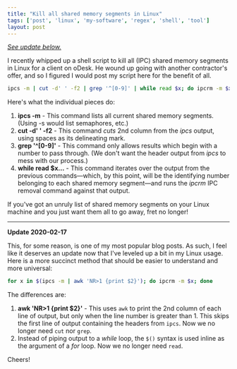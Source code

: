 ```yaml
---
title: "Kill all shared memory segments in Linux"
tags: ['post', 'linux', 'my-software', 'regex', 'shell', 'tool']
layout: post
---
```


_[See update below.](#update)_

I recently whipped up a shell script to kill all (IPC) shared memory
segments in Linux for a client on oDesk. He wound up going with another
contractor's offer, and so I figured I would post my script here for the
benefit of all.<!--more-->

```bash
ipcs -m | cut -d' ' -f2 | grep '^[0-9]' | while read $x; do ipcrm -m $x; done
```

Here's what the individual pieces do:

1. **ipcs -m** - This command lists all current shared memory segments.
  (Using -s would list semaphores, etc.)
2. **cut -d' ' -f2** - This command *cuts* 2nd column from the *ipcs*
  output, using spaces as its delineating mark.
3. **grep '^[0-9]'** - This command only allows results which begin
  with a number to pass through. (We don't want the header output from
  *ipcs* to mess with our process.)
4. **while read $x...** - This command iterates over the output from
  the previous commands—which, by this point, will be the identifying
  number belonging to each shared memory segment—and runs the *ipcrm*
  IPC removal command against that output.

If you've got an unruly list of shared memory segments on your Linux
machine and you just want them all to go away, fret no longer!

---

<a name="update"></a>
**Update 2020-02-17**

This, for some reason, is one of my most popular blog posts. As such, I feel
like it deserves an update now that I've leveled up a bit in my Linux usage.
Here is a more succinct method that should be easier to understand and more
universal:

```bash
for x in $(ipcs -m | awk 'NR>1 {print $2}'); do ipcrm -m $x; done
```

The differences are:

1. **awk 'NR>1 {print $2}'** - This uses `awk` to print the 2nd column of each
  line of output, but only when the line number is greater than 1. This
  skips the first line of output containing the headers from `ipcs`. Now
  we no longer need `cut` nor `grep`.
2. Instead of piping output to a _while_ loop, the `$()` syntax is used inline
  as the argument of a _for_ loop. Now we no longer need `read`.

Cheers!

